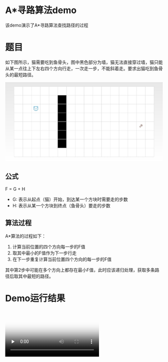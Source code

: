 # A*寻路算法demo

该demo演示了A*寻路算法查找路径的过程

# 题目

如下图所示，猫需要吃到鱼骨头，图中黑色部分为墙，猫无法直接穿过墙，猫只能从某一点往上下左右四个方向行走，一次走一步，不能斜着走。要求出猫吃到鱼骨头的最短路径。

<img src="./images/index.jpg" />

## 公式

F = G + H

* G: 表示从起点（猫）开始，到达某一个方块时需要走的步数
* H: 表示从某一个方块到终点（鱼骨头）要走的步数

## 算法过程

A*算法的过程如下：

1. 计算当前位置的四个方向每一步的F值
2. 取其中最小的F值作为下一步行走
3. 在下一步重复计算当前位置四个方向的每一步的F值

其中第2步中可能在多个方向上都存在最小F值，此时应该递归处理，获取多条路径后取其中最短的路径。

# Demo运行结果

<video id="video" controls="" preload="none" poster="./images/index.jpg">
    <source id="mp4" src="./images/demo.mp4" type="video/mp4">
</video>
